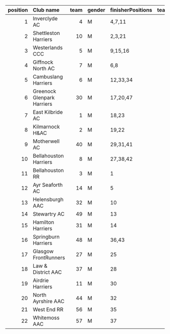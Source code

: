 |   position | Club name                  |   team | gender   | finisherPositions   |   teamPoints |   penaltyPoints |   totalPoints |   totalFinishers | Website                                    |
|-----------:|:---------------------------|-------:|:---------|:--------------------|-------------:|----------------:|--------------:|-----------------:|:-------------------------------------------|
|          1 | Inverclyde AC              |      4 | M        | 4,7,11              |           22 |               0 |            22 |                3 | https://www.inverclydeac.org/              |
|          2 | Shettleston Harriers       |     10 | M        | 2,3,21              |           26 |               0 |            26 |                6 | http://shettlestonharriers.org.uk/         |
|          3 | Westerlands CCC            |      5 | M        | 9,15,16             |           40 |               0 |            40 |                4 | https://westerlandsccc.co.uk/              |
|          4 | Giffnock North AC          |      7 | M        | 6,8                 |           14 |              57 |            71 |                2 | https://www.giffnocknorth.co.uk/           |
|          5 | Cambuslang Harriers        |      6 | M        | 12,33,34            |           79 |               0 |            79 |                4 | https://cambuslangharriers.org/            |
|          6 | Greenock Glenpark Harriers |     30 | M        | 17,20,47            |           84 |               0 |            84 |                3 | https://greenockglenparkharriers.com/      |
|          7 | East Kilbride AC           |      1 | M        | 18,23               |           41 |              57 |            98 |                2 | http://www.ekac.org.uk/                    |
|          8 | Kilmarnock H&AC            |      2 | M        | 19,22               |           41 |              57 |            98 |                2 | http://www.kilmarnockharriers.com/         |
|          9 | Motherwell AC              |     40 | M        | 29,31,41            |          101 |               0 |           101 |                3 | https://motherwellac.com/                  |
|         10 | Bellahouston Harriers      |      8 | M        | 27,38,42            |          107 |               0 |           107 |                5 | http://www.bellahoustonharriers.co.uk/     |
|         11 | Bellahouston RR            |      3 | M        | 1                   |            1 |             114 |           115 |                1 | https://www.bellahoustonroadrunners.co.uk/ |
|         12 | Ayr Seaforth AC            |     14 | M        | 5                   |            5 |             114 |           119 |                1 | https://www.ayrseaforth.co.uk/             |
|         13 | Helensburgh AAC            |     32 | M        | 10                  |           10 |             114 |           124 |                1 | https://www.helensburghaac.com/            |
|         14 | Stewartry AC               |     49 | M        | 13                  |           13 |             114 |           127 |                1 | https://stewartryac.wordpress.com/         |
|         15 | Hamilton Harriers          |     31 | M        | 14                  |           14 |             114 |           128 |                1 | nan                                        |
|         16 | Springburn Harriers        |     48 | M        | 36,43               |           79 |              57 |           136 |                2 | https://www.springburnharriers.co.uk/      |
|         17 | Glasgow FrontRunners       |     27 | M        | 25                  |           25 |             114 |           139 |                1 | https://www.glasgowfrontrunners.org/       |
|         18 | Law & District AAC         |     37 | M        | 28                  |           28 |             114 |           142 |                1 | http://www.lawaac.co.uk/                   |
|         19 | Airdrie Harriers           |     11 | M        | 30                  |           30 |             114 |           144 |                1 | http://airdrieharriers.org/                |
|         20 | North Ayrshire AAC         |     44 | M        | 32                  |           32 |             114 |           146 |                1 | https://naathletics.co.uk/                 |
|         21 | West End RR                |     56 | M        | 35                  |           35 |             114 |           149 |                1 | https://www.westendroadrunners.co.uk/      |
|         22 | Whitemoss AAC              |     57 | M        | 37                  |           37 |             114 |           151 |                1 | https://whitemossaac.co.uk/                |